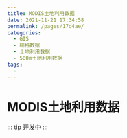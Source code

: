 ```yaml
---
title: MODIS土地利用数据
date: 2021-11-21 17:34:58
permalink: /pages/17d4ae/
categories:
  - GIS
  - 栅格数据
  - 土地利用数据
  - 500m土地利用数据
tags:
  - 
---
```

# MODIS土地利用数据

::: tip
开发中
:::

